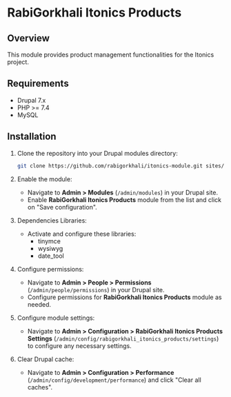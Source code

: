 
# RabiGorkhali Itonics Products

## Overview

This module provides product management functionalities for the Itonics project.

## Requirements

- Drupal 7.x
- PHP >= 7.4
- MySQL

## Installation

1. Clone the repository into your Drupal modules directory:

   ```bash
   git clone https://github.com/rabigorkhali/itonics-module.git sites/all/modules/rabigorkhali_itonics_products
   ```

2. Enable the module:
   - Navigate to **Admin > Modules** (`/admin/modules`) in your Drupal site.
   - Enable **RabiGorkhali Itonics Products** module from the list and click on "Save configuration".

3. Dependencies Libraries:
   - Activate and configure these libraries:
     - tinymce
     - wysiwyg
     - date_tool

4. Configure permissions:
   - Navigate to **Admin > People > Permissions** (`/admin/people/permissions`) in your Drupal site.
   - Configure permissions for **RabiGorkhali Itonics Products** module as needed.

5. Configure module settings:
   - Navigate to **Admin > Configuration > RabiGorkhali Itonics Products Settings** (`/admin/config/rabigorkhali_itonics_products/settings`) to configure any necessary settings.

6. Clear Drupal cache:
   - Navigate to **Admin > Configuration > Performance** (`/admin/config/development/performance`) and click "Clear all caches".

